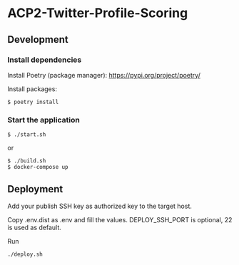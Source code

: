 # ACP2-Twitter-Profile-Scoring

## Development
### Install dependencies
Install Poetry (package manager): https://pypi.org/project/poetry/

Install packages:
```shell
$ poetry install
```

### Start the application
```shell
$ ./start.sh
```
or
```shell
$ ./build.sh
$ docker-compose up
```
## Deployment
Add your publish SSH key as authorized key to the target host.

Copy .env.dist as .env and fill the values. DEPLOY_SSH_PORT is optional, 22 is used as default.

Run
```
./deploy.sh
```
